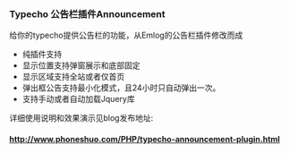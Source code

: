 ### Typecho 公告栏插件Announcement
给你的typecho提供公告栏的功能，从Emlog的公告栏插件修改而成
- 纯插件支持
- 显示位置支持弹窗展示和底部固定
- 显示区域支持全站或者仅首页
- 弹出框公告支持最小化模式，且24小时只自动弹出一次。
- 支持手动或者自动加载Jquery库

详细使用说明和效果演示见blog发布地址: 
#### http://www.phoneshuo.com/PHP/typecho-announcement-plugin.html